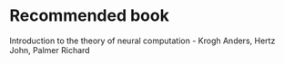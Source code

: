 # Recommended book
Introduction to the theory of neural computation - Krogh Anders, Hertz John, Palmer Richard
